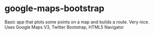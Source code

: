 google-maps-bootstrap
=====================

Basic app that plots some points on a map and builds a route. Very nice. Uses Google Maps V3, Twitter Bootstrap, HTML5 Navigator